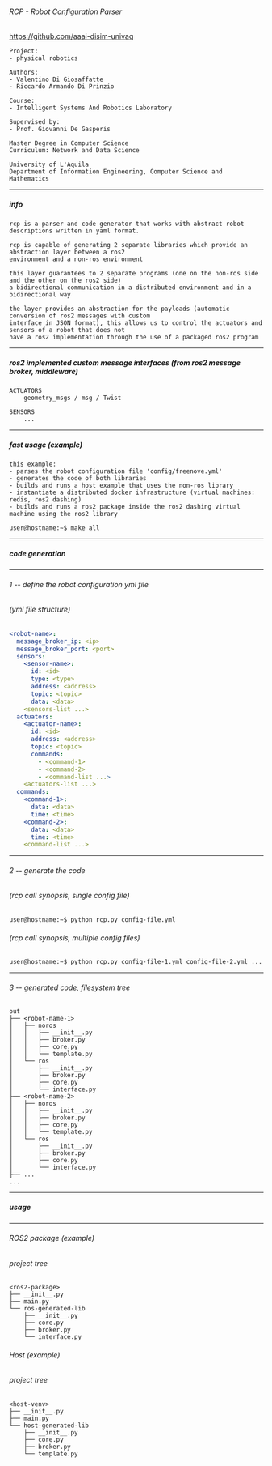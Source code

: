 ###### RCP - Robot Configuration Parser

https://github.com/aaai-disim-univaq
```
Project:
- physical robotics

Authors:
- Valentino Di Giosaffatte
- Riccardo Armando Di Prinzio

Course:
- Intelligent Systems And Robotics Laboratory

Supervised by:
- Prof. Giovanni De Gasperis

Master Degree in Computer Science
Curriculum: Network and Data Science

University of L'Aquila
Department of Information Engineering, Computer Science and Mathematics
```
---
##### info
```
rcp is a parser and code generator that works with abstract robot descriptions written in yaml format.

rcp is capable of generating 2 separate libraries which provide an abstraction layer between a ros2 
environment and a non-ros environment

this layer guarantees to 2 separate programs (one on the non-ros side and the other on the ros2 side) 
a bidirectional communication in a distributed environment and in a bidirectional way

the layer provides an abstraction for the payloads (automatic conversion of ros2 messages with custom 
interface in JSON format), this allows us to control the actuators and sensors of a robot that does not 
have a ros2 implementation through the use of a packaged ros2 program
```
---
##### ros2 implemented custom message interfaces (from ros2 message broker, middleware)
```
ACTUATORS
    geometry_msgs / msg / Twist
    
SENSORS
    ...
```
---
##### fast usage (example)
```
this example:
- parses the robot configuration file 'config/freenove.yml'
- generates the code of both libraries
- builds and runs a host example that uses the non-ros library
- instantiate a distributed docker infrastructure (virtual machines: redis, ros2 dashing)
- builds and runs a ros2 package inside the ros2 dashing virtual machine using the ros2 library
```
```console
user@hostname:~$ make all
```
---
##### code generation
---
###### 1 -- define the robot configuration yml file
###### (yml file structure)
```yaml
<robot-name>:
  message_broker_ip: <ip>
  message_broker_port: <port>
  sensors:
    <sensor-name>:
      id: <id>
      type: <type>
      address: <address>
      topic: <topic>
      data: <data>
    <sensors-list ...>
  actuators:
    <actuator-name>:
      id: <id>
      address: <address>
      topic: <topic>
      commands:
        - <command-1>
        - <command-2>
        - <command-list ...>
    <actuators-list ...>
  commands:
    <command-1>:
      data: <data>
      time: <time>
    <command-2>:
      data: <data>
      time: <time>
    <command-list ...>
```
---
###### 2 -- generate the code
###### (rcp call synopsis, single config file)
```console
user@hostname:~$ python rcp.py config-file.yml
```
###### (rcp call synopsis, multiple config files)
```console
user@hostname:~$ python rcp.py config-file-1.yml config-file-2.yml ...
```
---
###### 3 -- generated code, filesystem tree
```
out
├── <robot-name-1>
│   ├── noros
│   │   ├── __init__.py
│   │   ├── broker.py
│   │   ├── core.py
│   │   └── template.py
│   └── ros
│       ├── __init__.py
│       ├── broker.py
│       ├── core.py
│       └── interface.py
├── <robot-name-2>
│   ├── noros
│   │   ├── __init__.py
│   │   ├── broker.py
│   │   ├── core.py
│   │   └── template.py
│   └── ros
│       ├── __init__.py
│       ├── broker.py
│       ├── core.py
│       └── interface.py
├── ...
...
```
---
##### usage
---
###### ROS2 package (example)
###### project tree
```
<ros2-package>
├── __init__.py
├── main.py
└── ros-generated-lib
    ├── __init__.py
    ├── core.py
    ├── broker.py
    └── interface.py
```
###### Host (example)
###### project tree
```
<host-venv>
├── __init__.py
├── main.py
└── host-generated-lib
    ├── __init__.py
    ├── core.py
    ├── broker.py
    └── template.py
```

